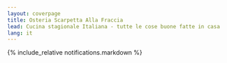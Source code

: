 ```yaml
---
layout: coverpage
title: Osteria Scarpetta Alla Fraccia
lead: Cucina stagionale Italiana - tutte le cose buone fatte in casa
lang: it
---
```


{% include_relative notifications.markdown %}	